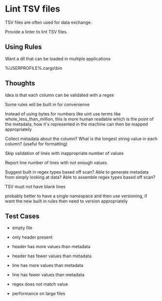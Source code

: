 # Lint TSV files

TSV files are often used for data exchange.

Provide a linter to lint TSV files.

## Using Rules

Want a dll that can be loaded in multiple applications

%USERPROFILE%\.cargo\bin

## Thoughts

Idea is that each column can be validated with a regex

Some rules will be built in for convenienve

Instead of using bytes for numbers like uint use terms like whole_less_than_million, this is more human readable which is the point of the metadata, how it's represented in the machine can then be mapped appropriately

Collect metadata about the column? What is the longest string value in each column? (useful for formatting)

Skip validation of lines with inappropriate number of values

Report line number of lines with not enough values

Suggest built in regex types based off scan? Able to generate metadata from simply looking at data? Able to assemble regex types based off scan?

TSV must not have blank lines


probably better to have a single namespace and then use versioning, if want the new built in rules then need to version appropriately

## Test Cases

- empty file
- only header present
- header has more values than metadata
- header has fewer values than metadata
- line has more values than metadata
- line has fewer values than metadata
- regex does not match value

- performance on large files